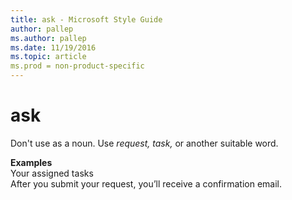 ```yaml
---
title: ask - Microsoft Style Guide
author: pallep
ms.author: pallep
ms.date: 11/19/2016
ms.topic: article
ms.prod = non-product-specific
---
```


# ask

Don't use as a noun. Use *request, task,* or another suitable word.

**Examples**  
Your assigned tasks  
After you submit your request, you’ll receive a confirmation email.
